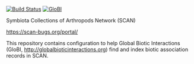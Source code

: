 [![Build Status](https://travis-ci.org/globalbioticinteractions/scan.svg)](https://travis-ci.org/globalbioticinteractions/scan) [![GloBI](http://api.globalbioticinteractions.org/interaction.svg?accordingTo=globi:globalbioticinteractions/scan)](http://globalbioticinteractions.org/?accordingTo=globi:globalbioticinteractions/scan) 

Symbiota Collections of Arthropods Network (SCAN)

https://scan-bugs.org/portal/

This repository contains configuration to help Global Biotic Interactions (GloBI, http://globalbioticinteractions.org) find and index biotic association records in SCAN.

